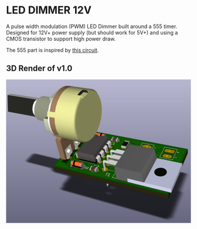 # LED DIMMER 12V

A pulse width modulation (PWM) LED Dimmer built around a 555 timer. 
Designed for 12V+ power supply (but should work for 5V+) and using a CMOS transistor to support high power draw.

The 555 part is inspired by [this circuit](http://www.pcbheaven.com/circuitpages/LED_PWM_Dimmer/).

## 3D Render of v1.0

![3D Render of v1.0](LED_Dimmer_12V_3D_Render.png)
